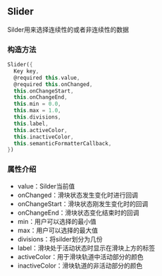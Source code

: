 ## **Slider**

>
Silder用来选择连续性的或者非连续性的数据

### 构造方法
``` dart
Slider({
  Key key,
  @required this.value,
  @required this.onChanged,
  this.onChangeStart,
  this.onChangeEnd,
  this.min = 0.0,
  this.max = 1.0,
  this.divisions,
  this.label,
  this.activeColor,
  this.inactiveColor,
  this.semanticFormatterCallback,
})
```

### 属性介绍
* value：Silder当前值
* onChanged：滑块状态发生变化时进行回调
* onChangeStart：滑块状态刚发生变化时的回调
* onChangeEnd：滑块状态变化结束时的回调
* min：用户可以选择的最小值
* max：用户可以选择的最大值
* divisions：将silder划分为几份
* label：滑块处于活动状态时显示在滑块上方的标签
* activeColor：用于滑块轨道中活动部分的颜色
* inactiveColor：滑块轨道的非活动部分的颜色

